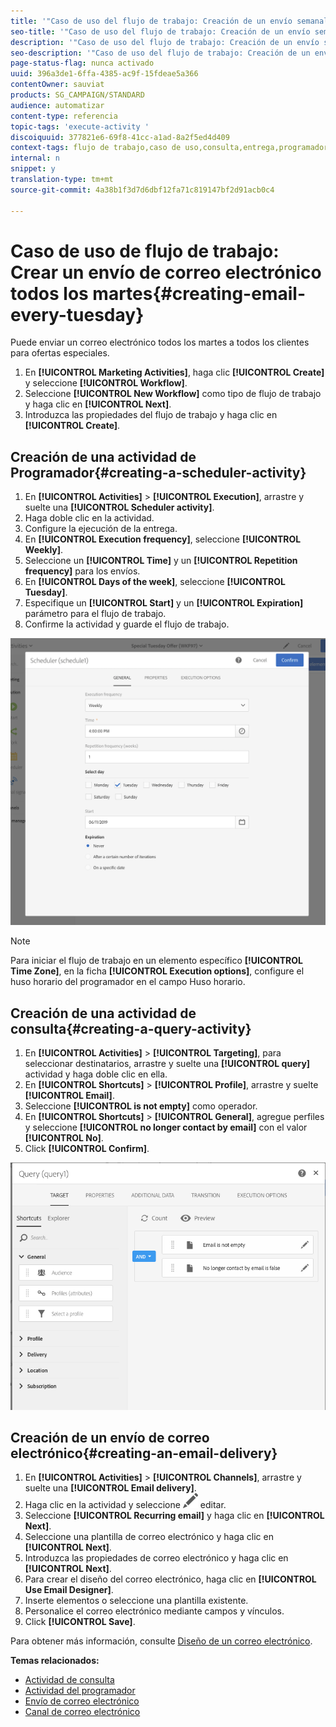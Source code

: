 ```yaml
---
title: '"Caso de uso del flujo de trabajo: Creación de un envío semanal"'
seo-title: '"Caso de uso del flujo de trabajo: Creación de un envío semanal"'
description: '"Caso de uso del flujo de trabajo: Creación de un envío semanal"'
seo-description: '"Caso de uso del flujo de trabajo: Creación de un envío semanal"'
page-status-flag: nunca activado
uuid: 396a3de1-6ffa-4385-ac9f-15fdeae5a366
contentOwner: sauviat
products: SG_CAMPAIGN/STANDARD
audience: automatizar
content-type: referencia
topic-tags: 'execute-activity '
discoiquuid: 377821e6-69f8-41cc-a1ad-8a2f5ed4d409
context-tags: flujo de trabajo,caso de uso,consulta,entrega,programador
internal: n
snippet: y
translation-type: tm+mt
source-git-commit: 4a38b1f3d7d6dbf12fa71c819147bf2d91acb0c4

---
```



# Caso de uso de flujo de trabajo: Crear un envío de correo electrónico todos los martes{#creating-email-every-tuesday}

Puede enviar un correo electrónico todos los martes a todos los clientes para ofertas especiales.

1. En **[!UICONTROL Marketing Activities]**, haga clic **[!UICONTROL Create]** y seleccione **[!UICONTROL Workflow]**.
1. Seleccione **[!UICONTROL New Workflow]** como tipo de flujo de trabajo y haga clic en **[!UICONTROL Next]**.
1. Introduzca las propiedades del flujo de trabajo y haga clic en **[!UICONTROL Create]**.

## Creación de una actividad de Programador{#creating-a-scheduler-activity}

1. En **[!UICONTROL Activities]** &gt; **[!UICONTROL Execution]**, arrastre y suelte una **[!UICONTROL Scheduler activity]**.
1. Haga doble clic en la actividad.
1. Configure la ejecución de la entrega.
1. En **[!UICONTROL Execution frequency]**, seleccione **[!UICONTROL Weekly]**.
1. Seleccione un **[!UICONTROL Time]** y un **[!UICONTROL Repetition frequency]** para los envíos.
1. En **[!UICONTROL Days of the week]**, seleccione **[!UICONTROL Tuesday]**.
1. Especifique un **[!UICONTROL Start]** y un **[!UICONTROL Expiration]** parámetro para el flujo de trabajo.
1. Confirme la actividad y guarde el flujo de trabajo.

![](assets/scheduler_properties.png)

>[!NOTE]
>
>Para iniciar el flujo de trabajo en un elemento específico **[!UICONTROL Time Zone]**, en la ficha **[!UICONTROL Execution options]**, configure el huso horario del programador en el campo Huso horario.

## Creación de una actividad de consulta{#creating-a-query-activity}

1. En **[!UICONTROL Activities]** &gt; **[!UICONTROL Targeting]**, para seleccionar destinatarios, arrastre y suelte una **[!UICONTROL query]** actividad y haga doble clic en ella.
1. En **[!UICONTROL Shortcuts]** &gt; **[!UICONTROL Profile]**, arrastre y suelte **[!UICONTROL Email]**.
1. Seleccione **[!UICONTROL is not empty]** como operador.
1. En **[!UICONTROL Shortcuts]** &gt; **[!UICONTROL General]**, agregue perfiles y seleccione **[!UICONTROL no longer contact by email]** con el valor **[!UICONTROL No]**.
1. Click **[!UICONTROL Confirm]**.

![](assets/wf-complement-query.png)

## Creación de un envío de correo electrónico{#creating-an-email-delivery}

1. En **[!UICONTROL Activities]** &gt; **[!UICONTROL Channels]**, arrastre y suelte una **[!UICONTROL Email delivery]**.
1. Haga clic en la actividad y seleccione ![](assets/edit_darkgrey-24px.png) editar.
1. Seleccione **[!UICONTROL Recurring email]** y haga clic en **[!UICONTROL Next]**.
1. Seleccione una plantilla de correo electrónico y haga clic en **[!UICONTROL Next]**.
1. Introduzca las propiedades de correo electrónico y haga clic en **[!UICONTROL Next]**.
1. Para crear el diseño del correo electrónico, haga clic en **[!UICONTROL Use Email Designer]**.
1. Inserte elementos o seleccione una plantilla existente.
1. Personalice el correo electrónico mediante campos y vínculos.
1. Click **[!UICONTROL Save]**.

Para obtener más información, consulte [Diseño de un correo electrónico](../../designing/using/designing-from-scratch.md#designing-an-email-content-from-scratch).

**Temas relacionados:**

* [Actividad de consulta](../..//automating/using/query.md)
* [Actividad del programador](../..//automating/using/scheduler.md)
* [Envío de correo electrónico](../..//automating/using/email-delivery.md)
* [Canal de correo electrónico](../..//channels/using/creating-an-email.md)

